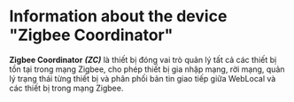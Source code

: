 # Information about the device "Zigbee Coordinator"
**Zigbee Coordinator** ***(ZC)*** là thiết bị đóng vai trò quản lý tất cả các thiết bị tồn tại trong mạng Zigbee, cho phép thiết bị gia nhập mạng, rời mạng, quản lý trạng thái từng thiết bị và phân phối bản tin giao tiếp giữa WebLocal và các thiết bị trong mạng Zigbee. 